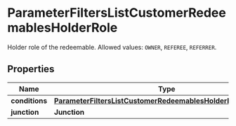 

# ParameterFiltersListCustomerRedeemablesHolderRole

Holder role of the redeemable. Allowed values: `OWNER`, `REFEREE`, `REFERRER`.

## Properties

| Name | Type | Description |
|------------ | ------------- | ------------- |
|**conditions** | [**ParameterFiltersListCustomerRedeemablesHolderRoleConditions**](ParameterFiltersListCustomerRedeemablesHolderRoleConditions.md) |  |
|**junction** | **Junction** |  |



